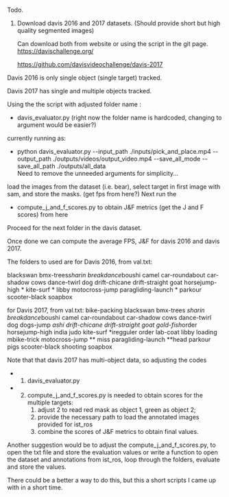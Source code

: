Todo.

1. Download davis 2016 and 2017 datasets. (Should provide short but high quality segmented images)

    Can download both from website or using the script in the git page.
    https://davischallenge.org/

    https://github.com/davisvideochallenge/davis-2017

Davis 2016 is only single object (single target) tracked.

Davis 2017 has single and multiple objects tracked.
 
Using the the script with adjusted folder name :
-  davis_evaluator.py (right now the folder name is hardcoded, changing to argument would be easier?)

currently running as:
- python davis_evaluator.py --input_path ./inputs/pick_and_place.mp4 --output_path ./outputs/videos/output_video.mp4 --save_all_mode --save_all_path  ./outputs/all_data  
Need to remove the unneeded arguments for simplicity...

load the images from the dataset (i.e. bear), select target in first image with sam, and store the masks.
    (get fps from here?)
Next run the 
- compute_j_and_f_scores.py to obtain J&F metrics 
    (get the J and F scores) from here

Proceed for the next folder in the davis dataset.

Once done we can compute the average FPS, J&F for davis 2016 and davis 2017.

The folders to used are 
for Davis 2016, from val.txt:

blackswan
bmx-trees*sharin
breakdance*boushi
camel
car-roundabout
car-shadow
cows
dance-twirl
dog
drift-chicane
drift-straight
goat
horsejump-high *
kite-surf *
libby
motocross-jump
paragliding-launch *
parkour
scooter-black
soapbox

for Davis 2017, from val.txt:
bike-packing
blackswan
bmx-trees *sharin
breakdance*boushi
camel
car-roundabout
car-shadow
cows
dance-twirl
dog
dogs-jump *ashi
drift-chicane
drift-straight
goat
gold-fish*order
horsejump-high
india
judo
kite-surf *iregguler order
lab-coat
libby
loading
mbike-trick
motocross-jump ** miss
paragliding-launch **head
parkour
pigs
scooter-black
shooting
soapbox

Note that that davis 2017 has multi-object data, so adjusting the codes
- 1. davis_evaluator.py
- 2. compute_j_and_f_scores.py
 is needed to obtain scores for the multiple targets: 
        1. adjust 2 to read red mask as object 1, green as object 2;
        2. provide the necessary path to load the annotated images provided for ist_ros
        3. combine the scores of J&F metrics to obtain final values.

Another suggestion would be to adjust the compute_j_and_f_scores.py, to open the txt file and store the evaluation values
or write a function to open the dataset and annotations from ist_ros, loop through the folders, evaluate and store the values.

There could be a better a way to do this, but this a short scripts I came up with in a short time.
    